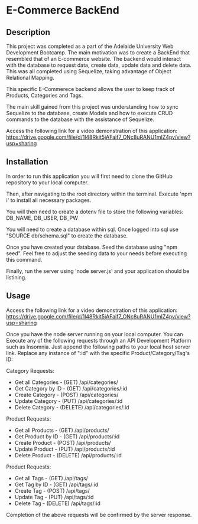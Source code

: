 # E-Commerce BackEnd

## Description
This project was completed as a part of the Adelaide University Web Development Bootcamp. The main motivation was to create a BackEnd that resembled that of an E-commerce website. The backend would interact with the database to request data, create data, update data and delete data. This was all completed using Sequelize, taking advantage of Object Relational Mapping. 

This specific E-Commerece backend allows the user to keep track of Products, Categories and Tags. 

The main skill gained from this project was understanding how to sync Sequelize to the database, create Models and how to execute CRUD commands to the database with the assistance of Sequelize. 

Access the following link for a video demonstration of this application: https://drive.google.com/file/d/1l48Rkit5jAFaif7_ONc8uRANU1mIZ4pv/view?usp=sharing 

## Installation
In order to run this application you will first need to clone the GitHub repository to your local computer.

Then, after navigating to the root directory within the terminal. Execute 'npm i' to install all necessary packages.

You will then need to create a dotenv file to store the following variables: DB_NAME, DB_USER, DB_PW

You will need to create a database within sql. Once logged into sql use "SOURCE db/schema.sql" to create the database.

Once you have created your database. Seed the database using "npm seed". Feel free to adjust the seeding data to your needs before executing this command.

Finally, run the server using 'node server.js' and your application should be listining.

## Usage
Access the following link for a video demonstration of this application: https://drive.google.com/file/d/1l48Rkit5jAFaif7_ONc8uRANU1mIZ4pv/view?usp=sharing 

Once you have the node server running on your local computer. You can Execute any of the following requests through an API Development Platform such as Insomnia. Just append the following paths to your local host server link. Replace any instance of ":id" with the specific Product/Category/Tag's ID:

Category Requests:
- Get all Categories - (GET) /api/categories/
- Get Category by ID - (GET) /api/categories/:id
- Create Category - (POST) /api/categories/
- Update Category - (PUT) /api/categories/:id
- Delete Category - (DELETE) /api/categories/:id

Product Requests:
- Get all Products - (GET) /api/products/
- Get Product by ID - (GET) /api/products/:id
- Create Product - (POST) /api/products/
- Update Product - (PUT) /api/products/:id
- Delete Product - (DELETE) /api/products/:id

Product Requests:
- Get all Tags - (GET) /api/tags/
- Get Tag by ID - (GET) /api/tags/:id
- Create Tag - (POST) /api/tags/
- Update Tag - (PUT) /api/tags/:id
- Delete Tag - (DELETE) /api/tags/:id

Completion of the above requests will be confirmed by the server response.
